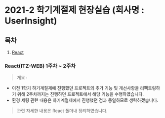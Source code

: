 # 2021-2 학기계절제 현장실습 (회사명 : UserInsight)

## 목차

1. [React](#React(ITZ-WEB)-1주차-~-2주차)

### React(ITZ-WEB) 1주차 ~ 2주차

> 개요 :

- 이전 1학기 하기계절제에 진행했던 프로젝트의 추가 기능 및 개선사항을 리팩토링하기 위해 2주차까지는 진행하던 프로젝트에서 해당 기능을 수행하였습니다.
- 환경 세팅 관련 내용은 하기계절제에서 진행했던 점과 동일하므로 생략하겠습니다.

> 관련 자세한 내용은 React 폴더내 정리하였습니다.